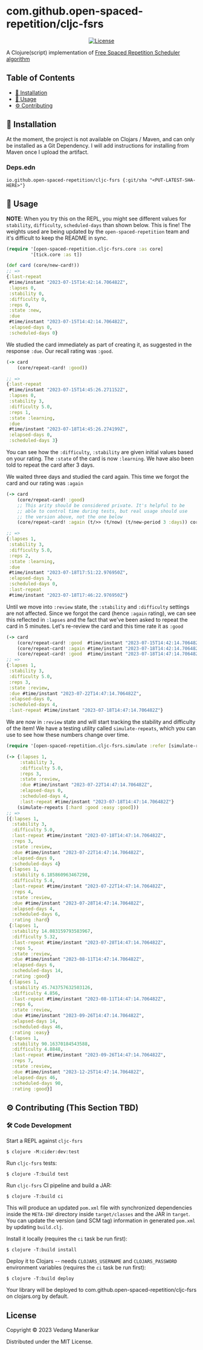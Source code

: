 # com.github.open-spaced-repetition/cljc-fsrs
<p align="center">
  <a href="https://github.com/open-spaced-repetition/cljc-fsrs/blob/main/LICENSE"><img src="https://img.shields.io/badge/license-MIT-informational" alt="License"></a>
</p>

A Clojure(script) implementation of [Free Spaced Repetition Scheduler algorithm](https://github.com/open-spaced-repetition/free-spaced-repetition-scheduler)

## Table of Contents

- [🔧 Installation](#-installation)
- [🚀 Usage](#-usage)
- [⚙️ Contributing](#️-contributing)

## 🔧 Installation

At the moment, the project is not available on Clojars / Maven, and can only be installed as a Git Dependency. I will add instructions for installing from Maven once I upload the artifact.

### Deps.edn
```edn
io.github.open-spaced-repetition/cljc-fsrs {:git/sha "<PUT-LATEST-SHA-HERE>"}
```

## 🚀 Usage
**NOTE**: When you try this on the REPL, you might see different values for `stability`, `difficulty`, `scheduled-days` than shown below. This is fine! The weights used are being updated by the `open-spaced-repetition` team and it's difficult to keep the README in sync.

```clojure
(require '[open-spaced-repetition.cljc-fsrs.core :as core]
         '[tick.core :as t])

(def card (core/new-card!))
;; =>
{:last-repeat
 #time/instant "2023-07-15T14:42:14.706482Z",
 :lapses 0,
 :stability 0,
 :difficulty 0,
 :reps 0,
 :state :new,
 :due
 #time/instant "2023-07-15T14:42:14.706482Z",
 :elapsed-days 0,
 :scheduled-days 0}
```

We studied the card immediately as part of creating it, as suggested in the response `:due`. Our recall rating was `:good`.

```clojure
(-> card
    (core/repeat-card! :good))

;; =>
{:last-repeat
 #time/instant "2023-07-15T14:45:26.271152Z",
 :lapses 0,
 :stability 3,
 :difficulty 5.0,
 :reps 1,
 :state :learning,
 :due
 #time/instant "2023-07-18T14:45:26.274199Z",
 :elapsed-days 0,
 :scheduled-days 3}
```

You can see how the `:difficulty`, `:stability` are given initial values based on your rating. The `:state` of the card is now `:learning`. We have also been told to repeat the card after 3 days.

We waited three days and studied the card again. This time we forgot the card and our rating was `:again`
```clojure
(-> card
    (core/repeat-card! :good)
    ;; This arity should be considered private. It's helpful to be
    ;; able to control time during tests, but real usage should use
    ;; the version above, not the one below
    (core/repeat-card! :again (t/>> (t/now) (t/new-period 3 :days)) core/default-params))

;; =>
{:lapses 1,
 :stability 3,
 :difficulty 5.0,
 :reps 2,
 :state :learning,
 :due
 #time/instant "2023-07-18T17:51:22.976950Z",
 :elapsed-days 3,
 :scheduled-days 0,
 :last-repeat
 #time/instant "2023-07-18T17:46:22.976950Z"}
```

Until we move into `:review` state, the `:stability` and `:difficulty` settings are not affected. Since we forgot the card (hence `:again` rating), we can see this reflected in `:lapses` and the fact that we've been asked to repeat the card in 5 minutes. Let's re-review the card and this time rate it as `:good`

```clojure
(-> card
    (core/repeat-card! :good  #time/instant "2023-07-15T14:42:14.706482Z" core/default-params)
    (core/repeat-card! :again #time/instant "2023-07-18T14:42:14.706482Z" core/default-params)
    (core/repeat-card! :good  #time/instant "2023-07-18T14:47:14.706482Z" core/default-params))
;; =>
{:lapses 1,
 :stability 3,
 :difficulty 5.0,
 :reps 3,
 :state :review,
 :due #time/instant "2023-07-22T14:47:14.706482Z",
 :elapsed-days 0,
 :scheduled-days 4,
 :last-repeat #time/instant "2023-07-18T14:47:14.706482Z"}
```

We are now in `:review` state and will start tracking the stability and difficulty of the item! We have a testing utility called `simulate-repeats`, which you can use to see how these numbers change over time.
```clojure
(require '[open-spaced-repetition.cljc-fsrs.simulate :refer [simulate-repeats]])

(-> {:lapses 1,
     :stability 3,
     :difficulty 5.0,
     :reps 3,
     :state :review,
     :due #time/instant "2023-07-22T14:47:14.706482Z",
     :elapsed-days 0,
     :scheduled-days 4,
     :last-repeat #time/instant "2023-07-18T14:47:14.706482Z"}
    (simulate-repeats [:hard :good :easy :good]))
;; =>
[{:lapses 1,
  :stability 3,
  :difficulty 5.0,
  :last-repeat #time/instant "2023-07-18T14:47:14.706482Z",
  :reps 3,
  :state :review,
  :due #time/instant "2023-07-22T14:47:14.706482Z",
  :elapsed-days 0,
  :scheduled-days 4}
 {:lapses 1,
  :stability 6.185860963467298,
  :difficulty 5.4,
  :last-repeat #time/instant "2023-07-22T14:47:14.706482Z",
  :reps 4,
  :state :review,
  :due #time/instant "2023-07-28T14:47:14.706482Z",
  :elapsed-days 4,
  :scheduled-days 6,
  :rating :hard}
 {:lapses 1,
  :stability 14.083159793583967,
  :difficulty 5.32,
  :last-repeat #time/instant "2023-07-28T14:47:14.706482Z",
  :reps 5,
  :state :review,
  :due #time/instant "2023-08-11T14:47:14.706482Z",
  :elapsed-days 6,
  :scheduled-days 14,
  :rating :good}
 {:lapses 1,
  :stability 45.743757632503126,
  :difficulty 4.856,
  :last-repeat #time/instant "2023-08-11T14:47:14.706482Z",
  :reps 6,
  :state :review,
  :due #time/instant "2023-09-26T14:47:14.706482Z",
  :elapsed-days 14,
  :scheduled-days 46,
  :rating :easy}
 {:lapses 1,
  :stability 90.16370184543588,
  :difficulty 4.8848,
  :last-repeat #time/instant "2023-09-26T14:47:14.706482Z",
  :reps 7,
  :state :review,
  :due #time/instant "2023-12-25T14:47:14.706482Z",
  :elapsed-days 46,
  :scheduled-days 90,
  :rating :good}]
```

## ⚙️ Contributing (This Section TBD)
### 🛠 Code Development

Start a REPL against `cljc-fsrs`

    $ clojure -M:cider:dev:test

Run `cljc-fsrs` tests:

    $ clojure -T:build test

Run `cljc-fsrs` CI pipeline and build a JAR:

    $ clojure -T:build ci

This will produce an updated `pom.xml` file with synchronized dependencies inside the `META-INF`
directory inside `target/classes` and the JAR in `target`. You can update the version (and SCM tag)
information in generated `pom.xml` by updating `build.clj`.

Install it locally (requires the `ci` task be run first):

    $ clojure -T:build install

Deploy it to Clojars -- needs `CLOJARS_USERNAME` and `CLOJARS_PASSWORD` environment
variables (requires the `ci` task be run first):

    $ clojure -T:build deploy

Your library will be deployed to com.github.open-spaced-repetition/cljc-fsrs on clojars.org by default.

## License

Copyright © 2023 Vedang Manerikar

Distributed under the MIT License.
